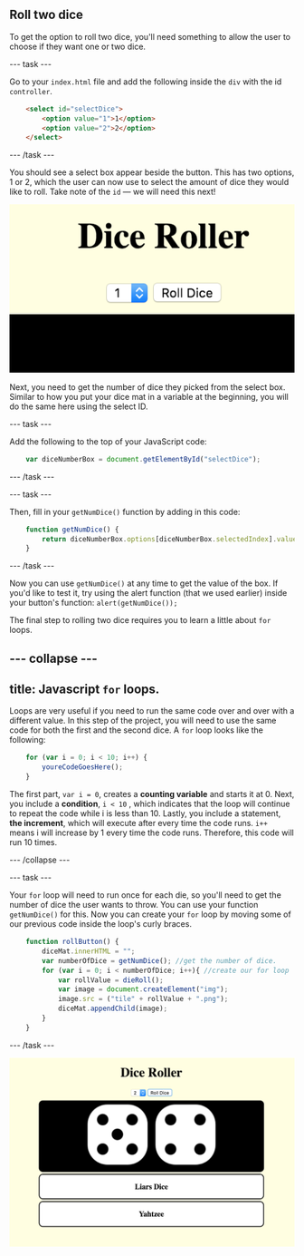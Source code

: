 ## Roll two dice

To get the option to roll two dice, you'll need something to allow the user to choose if they want one or two dice. 

--- task ---

Go to your `index.html` file and add the following inside the `div` with the id `controller`.

```html
    <select id="selectDice">
        <option value="1">1</option>
        <option value="2">2</option>
    </select>
```

--- /task ---

You should see a select box appear beside the button. This has two options, 1 or 2, which the user can now use to select the amount of dice they would like to roll. Take note of the `id` — we will need this next!

![Image of the select box next to the button](images/selectBox.png)

Next, you need to get the number of dice they picked from the select box. Similar to how you put your dice mat in a variable at the beginning, you will do the same here using the select ID. 

--- task ---

Add the following to the top of your JavaScript code:

```javascript
    var diceNumberBox = document.getElementById("selectDice");
```

--- /task ---

--- task ---

Then, fill in your `getNumDice()` function by adding in this code:

```javascript
    function getNumDice() {
        return diceNumberBox.options[diceNumberBox.selectedIndex].value;
    }
```

--- /task ---

Now you can use `getNumDice()` at any time to get the value of the box. If you'd like to test it, try using the alert function (that we used earlier) inside your button's function: `alert(getNumDice());`

The final step to rolling two dice requires you to learn a little about `for` loops.

--- collapse ---
---
title: Javascript `for` loops.
---

Loops are very useful if you need to run the same code over and over with a different value. In this step of the project, you will need to use the same code for both the first and the second dice. A `for` loop looks like the following:

```javascript
    for (var i = 0; i < 10; i++) {
        youreCodeGoesHere();
    }
```

The first part, `var i = 0`, creates a **counting variable** and starts it at 0. Next, you include a **condition**, `i < 10`  , which indicates that the loop will continue to repeat the code while i is less than 10. Lastly, you include a statement, **the increment**, which will execute after every time the code runs. `i++` means i will increase by 1 every time the code runs. Therefore, this code will run 10 times.

--- /collapse ---

--- task ---

Your `for` loop will need to run once for each die, so you'll need to get the number of dice the user wants to throw. You can use your function `getNumDice()` for this. Now you can create your `for` loop by moving some of our previous code inside the loop's curly braces.

```javascript
    function rollButton() {
        diceMat.innerHTML = "";
        var numberOfDice = getNumDice(); //get the number of dice.
        for (var i = 0; i < numberOfDice; i++){ //create our for loop
            var rollValue = dieRoll();
            var image = document.createElement("img");
            image.src = ("tile" + rollValue + ".png");
            diceMat.appendChild(image);
        }
    }
```

--- /task ---

![Image of the project at the end of this step](images/step4Image.png)

